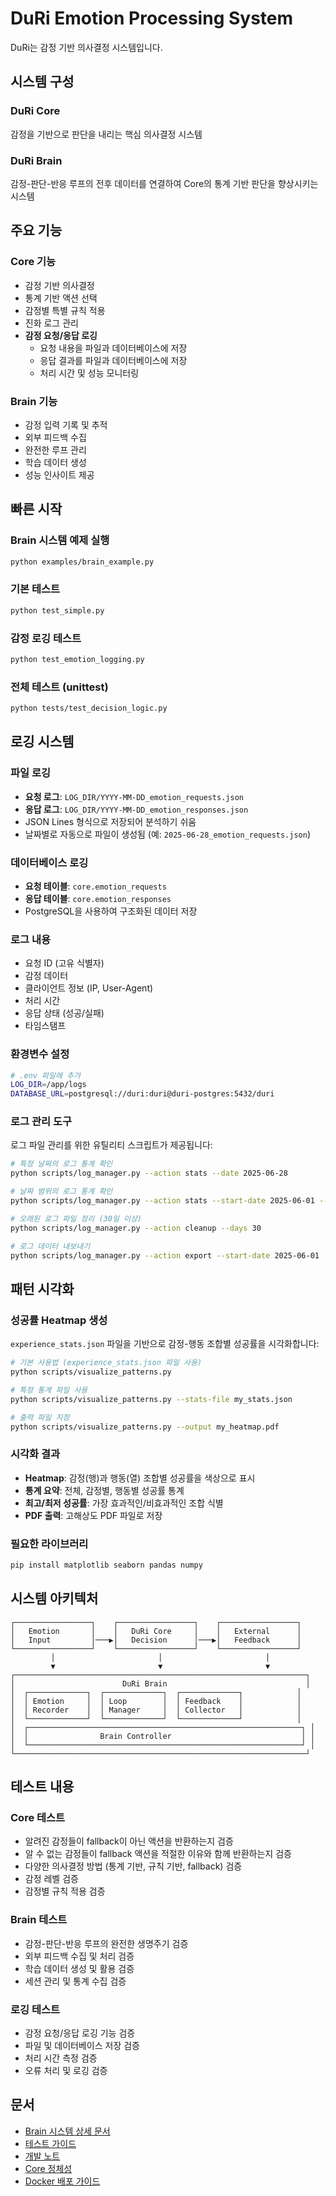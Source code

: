 # DuRi Emotion Processing System

DuRi는 감정 기반 의사결정 시스템입니다.

## 시스템 구성

### DuRi Core
감정을 기반으로 판단을 내리는 핵심 의사결정 시스템

### DuRi Brain
감정-판단-반응 루프의 전후 데이터를 연결하여 Core의 통계 기반 판단을 향상시키는 시스템

## 주요 기능

### Core 기능
- 감정 기반 의사결정
- 통계 기반 액션 선택
- 감정별 특별 규칙 적용
- 진화 로그 관리
- **감정 요청/응답 로깅**
  - 요청 내용을 파일과 데이터베이스에 저장
  - 응답 결과를 파일과 데이터베이스에 저장
  - 처리 시간 및 성능 모니터링

### Brain 기능
- 감정 입력 기록 및 추적
- 외부 피드백 수집
- 완전한 루프 관리
- 학습 데이터 생성
- 성능 인사이트 제공

## 빠른 시작

### Brain 시스템 예제 실행
```bash
python examples/brain_example.py
```

### 기본 테스트
```bash
python test_simple.py
```

### 감정 로깅 테스트
```bash
python test_emotion_logging.py
```

### 전체 테스트 (unittest)
```bash
python tests/test_decision_logic.py
```

## 로깅 시스템

### 파일 로깅
- **요청 로그**: `LOG_DIR/YYYY-MM-DD_emotion_requests.json`
- **응답 로그**: `LOG_DIR/YYYY-MM-DD_emotion_responses.json`
- JSON Lines 형식으로 저장되어 분석하기 쉬움
- 날짜별로 자동으로 파일이 생성됨 (예: `2025-06-28_emotion_requests.json`)

### 데이터베이스 로깅
- **요청 테이블**: `core.emotion_requests`
- **응답 테이블**: `core.emotion_responses`
- PostgreSQL을 사용하여 구조화된 데이터 저장

### 로그 내용
- 요청 ID (고유 식별자)
- 감정 데이터
- 클라이언트 정보 (IP, User-Agent)
- 처리 시간
- 응답 상태 (성공/실패)
- 타임스탬프

### 환경변수 설정
```bash
# .env 파일에 추가
LOG_DIR=/app/logs
DATABASE_URL=postgresql://duri:duri@duri-postgres:5432/duri
```

### 로그 관리 도구
로그 파일 관리를 위한 유틸리티 스크립트가 제공됩니다:

```bash
# 특정 날짜의 로그 통계 확인
python scripts/log_manager.py --action stats --date 2025-06-28

# 날짜 범위의 로그 통계 확인
python scripts/log_manager.py --action stats --start-date 2025-06-01 --end-date 2025-06-30

# 오래된 로그 파일 정리 (30일 이상)
python scripts/log_manager.py --action cleanup --days 30

# 로그 데이터 내보내기
python scripts/log_manager.py --action export --start-date 2025-06-01 --end-date 2025-06-30 --output logs_export.json
```

## 패턴 시각화

### 성공률 Heatmap 생성
`experience_stats.json` 파일을 기반으로 감정-행동 조합별 성공률을 시각화합니다:

```bash
# 기본 사용법 (experience_stats.json 파일 사용)
python scripts/visualize_patterns.py

# 특정 통계 파일 사용
python scripts/visualize_patterns.py --stats-file my_stats.json

# 출력 파일 지정
python scripts/visualize_patterns.py --output my_heatmap.pdf
```

### 시각화 결과
- **Heatmap**: 감정(행)과 행동(열) 조합별 성공률을 색상으로 표시
- **통계 요약**: 전체, 감정별, 행동별 성공률 통계
- **최고/최저 성공률**: 가장 효과적인/비효과적인 조합 식별
- **PDF 출력**: 고해상도 PDF 파일로 저장

### 필요한 라이브러리
```bash
pip install matplotlib seaborn pandas numpy
```

## 시스템 아키텍처

```
┌─────────────────┐    ┌─────────────────┐    ┌─────────────────┐
│   Emotion       │    │   DuRi Core     │    │   External      │
│   Input         │───▶│   Decision      │───▶│   Feedback      │
└─────────────────┘    └─────────────────┘    └─────────────────┘
         │                       │                       │
         ▼                       ▼                       ▼
┌─────────────────────────────────────────────────────────────────┐
│                        DuRi Brain                               │
│  ┌─────────────┐  ┌─────────────┐  ┌─────────────┐            │
│  │ Emotion     │  │ Loop        │  │ Feedback    │            │
│  │ Recorder    │  │ Manager     │  │ Collector   │            │
│  └─────────────┘  └─────────────┘  └─────────────┘            │
│  ┌─────────────────────────────────────────────────────────────┐ │
│  │                Brain Controller                             │ │
│  └─────────────────────────────────────────────────────────────┘ │
└─────────────────────────────────────────────────────────────────┘
```

## 테스트 내용

### Core 테스트
- 알려진 감정들이 fallback이 아닌 액션을 반환하는지 검증
- 알 수 없는 감정들이 fallback 액션을 적절한 이유와 함께 반환하는지 검증
- 다양한 의사결정 방법 (통계 기반, 규칙 기반, fallback) 검증
- 감정 레벨 검증
- 감정별 규칙 적용 검증

### Brain 테스트
- 감정-판단-반응 루프의 완전한 생명주기 검증
- 외부 피드백 수집 및 처리 검증
- 학습 데이터 생성 및 활용 검증
- 세션 관리 및 통계 수집 검증

### 로깅 테스트
- 감정 요청/응답 로깅 기능 검증
- 파일 및 데이터베이스 저장 검증
- 처리 시간 측정 검증
- 오류 처리 및 로깅 검증

## 문서

- [Brain 시스템 상세 문서](brain/README.md)
- [테스트 가이드](tests/README.md)
- [개발 노트](DEV_NOTES.md)
- [Core 정체성](CORE_IDENTITY.md)
- [Docker 배포 가이드](DOCKER_DEPLOYMENT.md)

